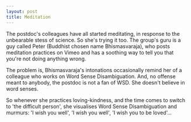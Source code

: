 ```yaml
---
layout: post
title: Meditation
---
```


The postdoc's colleagues have all started meditating, in response to the unbearable stess of science. So she's trying it too. The group's guru is a guy called Peter (Buddhist chosen name Bhismasvaraja), who posts meditation practices on Vimeo and has a soothing way to tell you that you're not doing anything wrong. 

The problem is, Bhismasvaraja's intonations occasionally remind her of a colleague who works on Word Sense Disambiguation. And, no offense meant to anybody, the postdoc is not a fan of WSD. She doesn't believe in word senses.

So whenever she practices loving-kindness, and the time comes to switch to 'the difficult person', she visualises Word Sense Disambiguation and murmurs: 'I wish you well', 'I wish you well', 'I wish you to be loved'...
